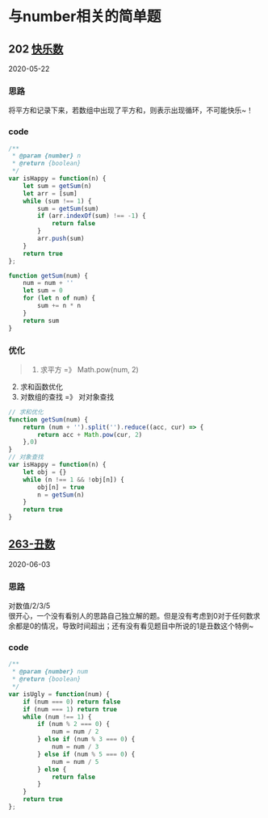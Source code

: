 # 与number相关的简单题
## 202 [快乐数](https://leetcode-cn.com/problems/happy-number/)
2020-05-22
### 思路
将平方和记录下来，若数组中出现了平方和，则表示出现循环，不可能快乐~！
### code
```js
/**
 * @param {number} n
 * @return {boolean}
 */
var isHappy = function(n) {
    let sum = getSum(n)
    let arr = [sum]
    while (sum !== 1) {
        sum = getSum(sum)
        if (arr.indexOf(sum) !== -1) {
            return false
        }
        arr.push(sum)
    }
    return true
};

function getSum(num) {
    num = num + ''
    let sum = 0
    for (let n of num) {
        sum += n * n
    }
    return sum
}
```
### 优化
> 1. 求平方 =》 Math.pow(num, 2)
2. 求和函数优化
3. 对数组的查找 =》 对对象查找

```js
// 求和优化
function getSum(num) {
    return (num + '').split('').reduce((acc, cur) => {
        return acc + Math.pow(cur, 2)
    },0)
}
// 对象查找
var isHappy = function(n) {
    let obj = {}
    while (n !== 1 && !obj[n]) {
        obj[n] = true
        n = getSum(n)
    }
    return true
}
```

## [263-丑数](https://leetcode-cn.com/problems/ugly-number/)
2020-06-03
### 思路
对数值/2/3/5  
很开心，一个没有看别人的思路自己独立解的题。但是没有考虑到0对于任何数求余都是0的情况，导致时间超出；还有没有看见题目中所说的1是丑数这个特例~
### code
```js
/**
 * @param {number} num
 * @return {boolean}
 */
var isUgly = function(num) {
    if (num === 0) return false
    if (num === 1) return true
    while (num !== 1) {
        if (num % 2 === 0) {
            num = num / 2
        } else if (num % 3 === 0) {
            num = num / 3
        } else if (num % 5 === 0) {
            num = num / 5
        } else {
            return false
        }
    }
    return true
};
```
